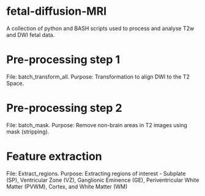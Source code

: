 # fetal-diffusion-MRI
A collection of python and BASH scripts used to process and analyse T2w and DWI fetal data.

# Pre-processing step 1
File: batch_transform_all.
  Purpose: Transformation to align DWI to the T2 Space.

# Pre-processing step 2
File: batch_mask.
  Purpose: Remove non-brain areas in T2 images using mask (stripping).

# Feature extraction
File: Extract_regions.
  Purpose: Extracting regions of interest - Subplate (SP), Ventricular Zone (VZ), Ganglionic Eminence (GE), Periventricular White Matter (PVWM), Cortex, and White Matter (WM)
